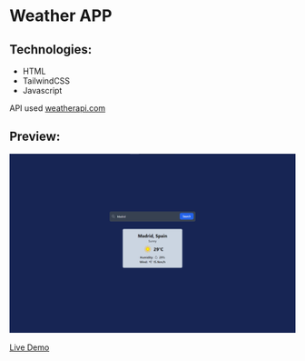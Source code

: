 # Weather APP

## Technologies:
- HTML
- TailwindCSS
- Javascript

API used 	[weatherapi.com](https://www.weatherapi.com)

## Preview: 

![Weather App](/img/App-preview.png)

[Live Demo](https://lively-klepon-6f3466.netlify.app/)
